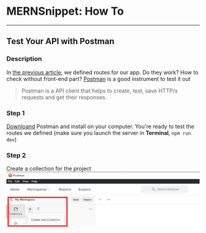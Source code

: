 # MERNSnippet: How To
---
## Test Your API with Postman

### Description
In [the previous article](https://github.com/andrewsinelnikov/ReactSnippet-How-To/tree/main/task20), we defined routes for our app. Do they work? How to check without front-end part? [Postman](https://www.postman.com/) is a good instrument to test it out <br />

> Postman is a API client that helps to create, test, save HTTP/s requests and get their responses.<br />

### Step 1
[Downloand](https://www.postman.com/downloads/) Postman and install on your computer. You're ready to test the routes we defined (make sure you launch the server in **Terminal**, `npm run dev`)<br/>

### Step 2
Create a collection for the project<br/>
  ![1](img/1.png) <br />  
